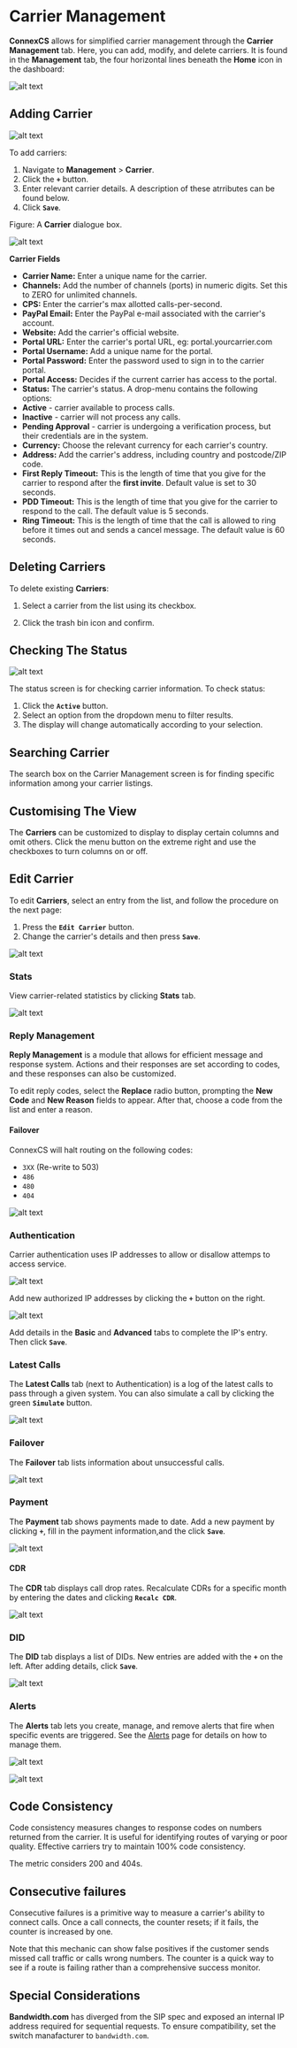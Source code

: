 # Carrier Management

**ConnexCS** allows for simplified carrier management through the **Carrier Management** tab. Here, you can add, modify, and delete carriers. It is found in the **Management** tab, the four horizontal lines beneath the **Home** icon in the dashboard:

![alt text][carrier-list]

## Adding Carrier

![alt text][add-carriers]

To add carriers:

1. Navigate to **Management** > **Carrier**.
2. Click the **`+`** button.
3. Enter relevant carrier details.  A description of these atrributes can be found below.
4. Click **`Save`**.

Figure: A **Carrier** dialogue box.

![alt text][carrier-details]
        
**Carrier Fields**
        
* **Carrier Name:** Enter a unique name for the carrier.
* **Channels:** Add the number of channels (ports) in numeric digits. Set this to ZERO for unlimited channels.
* **CPS:** Enter the carrier's max allotted calls-per-second.
* **PayPal Email:** Enter the PayPal e-mail associated with the carrier's account.
* **Website:** Add the carrier's official website.
* **Portal URL:** Enter the carrier's portal URL, eg: portal.yourcarrier.com 
* **Portal Username:** Add a unique name for the portal.
* **Portal Password:** Enter the password used to sign in to the carrier portal.
* **Portal Access:** Decides if the current carrier has access to the portal.
* **Status:** The carrier's status.  A drop-menu contains the following options:
*  **Active** - carrier available to process calls.
*  **Inactive** - carrier will not process any calls.
*  **Pending Approval** - carrier is undergoing a verification process, but their credentials are in the system.  
* **Currency:** Choose the relevant currency for each carrier's country.
* **Address:** Add the carrier's address,  including country and postcode/ZIP code.
* **First Reply Timeout:** This is the length of time that you give for the carrier to respond after the **first invite**. Default value     is set to 30 seconds.
* **PDD Timeout:** This is the length of time that you give for the carrier to respond to the call. The default value is 5 seconds.
* **Ring Timeout:** This is the length of time that the call is allowed to ring before it times out and sends a cancel message. The         default value is 60 seconds.

## Deleting Carriers

To delete existing **Carriers**:

1. Select a carrier from the list using its checkbox.

2. Click the trash bin icon and confirm.

## Checking The Status

![alt text][carriers-sorting]

The status screen is for checking carrier information. To check status:

1. Click the **`Active`** button.
2. Select an option from the dropdown menu to filter results.
3. The display will change automatically according to your selection.

## Searching Carrier

The search box on the Carrier Management screen is for finding specific information among your carrier listings.

## Customising The View

The **Carriers** can be customized to display to display certain columns and omit others.  Click the menu button on the extreme right and use the checkboxes to turn columns on or off.

## Edit Carrier

To edit **Carriers**, select an entry from the list, and follow the procedure on the next page:

1. Press the **`Edit Carrier`** button.
2. Change the carrier's details and then press **`Save`**.

![alt text][carrier-dashboard]

### Stats

View carrier-related statistics by clicking **Stats** tab.

![alt text][carrier-stats] 

### Reply Management

**Reply Management** is a module that allows for efficient message and response system. Actions and their responses are set according to codes, and these responses can also be customized. 

To edit reply codes, select the **Replace** radio button, prompting the **New Code** and **New Reason** fields to appear. After that, choose a code from the list and enter a reason.

#### Failover
ConnexCS will halt routing on the following codes:

- `3XX` (Re-write to 503)
- `486`
- `480`
- `404`


![alt text][carrier-reply] 
 
### Authentication

Carrier authentication uses IP addresses to allow or disallow attemps to access service.

![alt text][carrier-authentication] 
 
Add new authorized IP addresses by clicking the **`+`** button on the right.

![alt text][carrier-ip-1] 
 
Add details in the **Basic** and **Advanced** tabs to complete the IP's entry. Then click **`Save`**.

### Latest Calls

The **Latest Calls** tab (next to Authentication) is a log of the latest calls to pass through a given system. You can also simulate a call by clicking the green **`Simulate`** button.

![alt text][carrier-calls] 

### Failover
 
The **Failover** tab lists information about unsuccessful calls.

![alt text][carrier-failover] 
 
### Payment

The **Payment**  tab shows payments made to date. Add a new payment by clicking **`+`**, fill in the payment information,and the click **`Save`**.

![alt text][carrier-payment] 

#### CDR

The **CDR** tab displays call drop rates. Recalculate CDRs for a specific month by entering the dates and clicking **`Recalc CDR`**.

![alt text][carrier-cdr] 
 
### DID

The **DID** tab displays a list of DIDs.  New entries are added with the **`+`** on the left. After adding details, click **`Save`**.

![alt text][carrier-did]

### Alerts

The **Alerts**  tab lets you create, manage, and remove alerts that fire when specific events are triggered. See the [Alerts] page for details on how to manage them.

![alt text][carrier-alert-1]

![alt text][carrier-alert-2]

## Code Consistency

Code consistency measures changes to response codes on numbers returned from the carrier. It is useful for identifying routes of varying or poor quality. Effective carriers try to maintain 100% code consistency.

The metric considers 200 and 404s.

## Consecutive failures
Consecutive failures is a primitive way to measure a carrier's ability to connect calls. Once a call connects, the counter resets; if it fails, the counter is increased by one.  

Note that this mechanic can show false positives if the customer sends missed call traffic or calls wrong numbers.  The counter is a quick way to see if a route is failing rather than a comprehensive success monitor.

## Special Considerations
**Bandwidth.com** has diverged from the SIP spec and exposed an internal IP address required for sequential requests. To ensure compatibility, set the switch manafacturer to `bandwidth.com`.

[carrier-list]: /carrier/img/99.png "Carrier-List"
[add-carriers]: /carrier/img/100.png "Add-Carrier"
[carrier-details]: /carrier/img/101.png "Carrier-Details"
[carriers-sorting]: /carrier/img/102.png "Carriers-Sorting"
[carrier-dashboard]: /carrier/img/103.png "Carrier-Dashboard"
[carrier-stats]: /carrier/img/104.png "Carrier Stats"
[carrier-reply]: /carrier/img/105.png "Carrier Reply"
[carrier-authentication]: /carrier/img/106.png "Carrier Authentication"
[carrier-ip-1]: /carrier/img/107.png "Carrier IP 1"
[carrier-calls]: /carrier/img/108.png "Carrier Calls"
[carrier-failover]: /carrier/img/109.png "Carrier Failover"
[carrier-payment]: /carrier/img/110.png "Carrier Payment"
[carrier-cdr]: /carrier/img/111.png "Carrier CDR"
[carrier-did]: /carrier/img/112.png "Carrier DID"
[carrier-alert-1]: /carrier/img/113.png "Carrier Alert-1"
[carrier-alert-2]: /carrier/img/114.png "Carrier Alert-2"

[Alerts]: <https://docs.connexcs.com/alert/> "Alerts"
